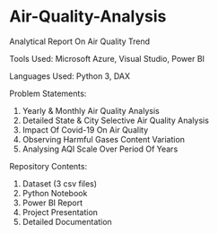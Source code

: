 # Air-Quality-Analysis
Analytical Report On Air Quality Trend

Tools Used: Microsoft Azure, Visual Studio, Power BI

Languages Used: Python 3, DAX

Problem Statements:
1. Yearly & Monthly Air Quality Analysis
2. Detailed State & City Selective Air Quality Analysis
3. Impact Of Covid-19 On Air Quality
4. Observing Harmful Gases Content Variation
5. Analysing AQI Scale Over Period Of Years

Repository Contents:
1. Dataset (3 csv files)
2. Python Notebook
3. Power BI Report
4. Project Presentation
5. Detailed Documentation
